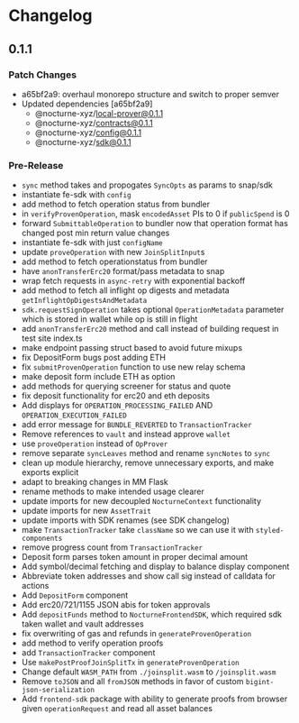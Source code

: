 # Changelog

## 0.1.1

### Patch Changes

- a65bf2a9: overhaul monorepo structure and switch to proper semver
- Updated dependencies [a65bf2a9]
  - @nocturne-xyz/local-prover@0.1.1
  - @nocturne-xyz/contracts@0.1.1
  - @nocturne-xyz/config@0.1.1
  - @nocturne-xyz/sdk@0.1.1

### Pre-Release

- `sync` method takes and propogates `SyncOpts` as params to snap/sdk
- instantiate fe-sdk with `config`
- add method to fetch operation status from bundler
- in `verifyProvenOperation`, mask `encodedAsset` PIs to 0 if `publicSpend` is 0
- forward `SubmittableOperation` to bundler now that operation format has changed post min return value changes
- instantiate fe-sdk with just `configName`
- update `proveOperation` with new `JoinSplitInput`s
- add method to fetch operationstatus from bundler
- have `anonTransferErc20` format/pass metadata to snap
- wrap fetch requests in `async-retry` with exponential backoff
- add method to fetch all inflight op digests and metadata `getInflightOpDigestsAndMetadata`
- `sdk.requestSignOperation` takes optional `OperationMetadata` parameter which is stored in wallet while op is still in flight
- add `anonTransferErc20` method and call instead of building request in test site index.ts
- make endpoint passing struct based to avoid future mixups
- fix DepositForm bugs post adding ETH
- fix `submitProvenOperation` function to use new relay schema
- make deposit form include ETH as option
- add methods for querying screener for status and quote
- fix deposit functionality for erc20 and eth deposits
- Add displays for `OPERATION_PROCESSING_FAILED` AND `OPERATION_EXECUTION_FAILED`
- add error message for `BUNDLE_REVERTED` to `TransactionTracker`
- Remove references to `vault` and instead approve `wallet`
- use `proveOperation` instead of `OpProver`
- remove separate `syncLeaves` method and rename `syncNotes` to `sync`
- clean up module hierarchy, remove unnecessary exports, and make exports explicit
- adapt to breaking changes in MM Flask
- rename methods to make intended usage clearer
- update imports for new decoupled `NocturneContext` functionality
- update imports for new `AssetTrait`
- update imports with SDK renames (see SDK changelog)
- make `TransactionTracker` take `className` so we can use it with `styled-components`
- remove progress count from `TransactionTracker`
- Deposit form parses token amount in proper decimal amount
- Add symbol/decimal fetching and display to balance display component
- Abbreviate token addresses and show call sig instead of calldata for actions
- Add `DepositForm` component
- Add erc20/721/1155 JSON abis for token approvals
- Add `depositFunds` method to `NocturneFrontendSDK`, which required sdk taken wallet and vault addresses
- fix overwriting of gas and refunds in `generateProvenOperation`
- add method to verify operation proofs
- add `TransactionTracker` component
- Use `makePostProofJoinSplitTx` in `generateProvenOperation`
- Change default `WASM_PATH` from `./joinsplit.wasm` to `/joinsplit.wasm`
- Remove `toJSON` and all `fromJSON` methods in favor of custom `bigint-json-serialization`
- Add `frontend-sdk` package with ability to generate proofs from browser given `operationRequest` and read all asset balances
